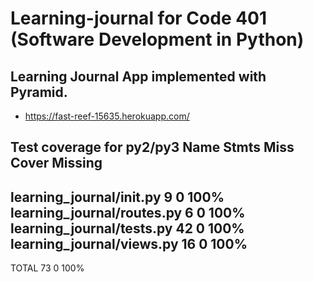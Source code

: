 # Learning-journal for Code 401 (Software Development in Python)
## Learning Journal App implemented with Pyramid.
* https://fast-reef-15635.herokuapp.com/

Test coverage for py2/py3
Name                                           Stmts   Miss  Cover   Missing
----------------------------------------------------------------------------
learning_journal/__init__.py                       9      0   100%
learning_journal/routes.py                         6      0   100%
learning_journal/tests.py                         42      0   100%
learning_journal/views.py                         16      0   100%
----------------------------------------------------------------------------
TOTAL                                             73      0   100%

